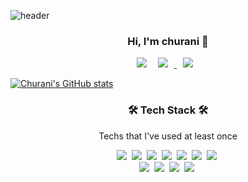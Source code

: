 ![header](https://capsule-render.vercel.app/api?type=soft&color=auto&height=150&section=header&text=CheolhwanChoi&fontSize=70&animation=twinkling)
<h3 align="center">Hi, I'm churani 👋</h3>
<p align="center">
  <a href="https://hits.seeyoufarm.com/api/count/incr/badge.svg?url=https%3A%2F%2Fgithub.com%2Fcch230&count_bg=%2379C83D&title_bg=%23555555&icon=&icon_color=%23E7E7E7&title=hits&edge_flat=false?style=plastic&"/></a>
    <img src="https://img.shields.io/github/followers/cch230?label=Follow"/></a>&nbsp 
<a href="https://instagram.com/churani__">
    <img 
        src="http://img.shields.io/badge/-Instagram-black?style=plastic&logo=Instagram&link=https://instagram.com/churani__/?style=plastic"
        style="height : auto; margin-left : 10px; margin-right : 10px;"/>
</a>
<a href="https://www.notion.so/puffinable/b92735dec5584b2d91ed8ac6c4737648">
    <img 
        src="http://img.shields.io/badge/Notion?style=plastic&logo=Instagram&link=https://www.notion.so/puffinable/b92735dec5584b2d91ed8ac6c4737648/?style=plastic"
        style="height : auto; margin-left : 10px; margin-right : 10px;"/>
</a>

[![Churani's GitHub stats](https://github-readme-stats.vercel.app/api?username=cch230)](https://github.com/anuraghazra/github-readme-stats)
</p>

<h3 align="center">🛠 Tech Stack 🛠</h3>

<p align="center"> Techs that I've used at least once </p>

<p align="center">
  <img src="https://img.shields.io/badge/Python-3766AB?style=plastic&logo=Python&logoColor=white"/></a>&nbsp 
  <img src="https://img.shields.io/badge/Java-007396?style=plastic&logo=Java&logoColor=white"/></a>&nbsp 
   <img src="https://img.shields.io/badge/Kotlin-007396?style=plastic&logo=Kotlin&logoColor=white"/></a>&nbsp 
  <img src="https://img.shields.io/badge/C++-00599C?style=plastic&logo=C%2B%2B&logoColor=white"/></a>&nbsp 
  <img src="https://img.shields.io/badge/C-A8B9CC?style=plastic&logo=C&logoColor=white"/></a>&nbsp 
  <img src="https://img.shields.io/badge/Javascript-ffb13b?style=plastic&logo=javascript&logoColor=white"/></a>&nbsp 
  <img src="https://img.shields.io/badge/css-1572B6?style=plastic&logo=css3&logoColor=white"/></a>&nbsp 
  <br>
  <img src="https://img.shields.io/badge/SpringBoot-6DB33F?style=plastic&logo=Spring&logoColor=white"/></a>&nbsp 
  <img src="https://img.shields.io/badge/Mysql-E6B91E?style=plastic&logo=MySql&logoColor=white"/></a>&nbsp 
  <img src="https://img.shields.io/badge/aws-333664?style=plastic&logo=amazon-aws&logoColor=white"/></a>&nbsp 
  <img src="https://img.shields.io/badge/N-NCloud-333664?style=plastic&logo=NaverCloud&logoColor=white"/></a>&nbsp 
</p>
